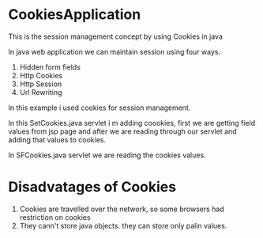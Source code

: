 CookiesApplication
==================

This is the session management concept by using Cookies in java

In java web application we can maintain session using four ways.

1. Hidden form fields
2. Http Cookies
3. Http Session
4. Url Rewriting

In this example i used cookies for session management.

In this SetCookies.java servlet i m adding coookies,
first we are getting field values from jsp page and after we are reading through our servlet
and adding that values to cookies.

In SFCookies.java servlet we are reading the cookies values.

Disadvatages of Cookies
=======================
1. Cookies are travelled over the network, so some browsers had restriction on cookies
2. They cann't store java objects. they can store only palin values.
